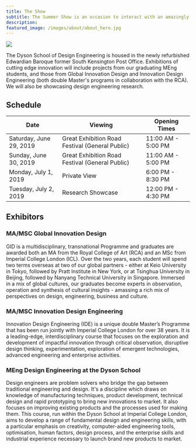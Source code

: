 ```yaml
---
title: The Show
subtitle: The Summer Show is an occasion to interact with an amazingly diverse range of innovations from robots and 4D printing through to conscious fashion and behaviour changing rituals. 
description: 
featured_image: /images/about/about_hero.jpg
---
```


![](/images/about/about_hero.jpg)

The Dyson School of Design Engineering is housed in the newly refurbished Edwardian Baroque former South Kensington Post Office. Exhibitions of cutting edge innovation will include projects from our graduating MEng students, and those from Global Innovation Design and Innovation Design Engineering (both double Master's programs in collaboration with the RCA). We will also be showcasing design engineering research. 

## Schedule

| Date                    	| Viewing                                         	| Opening Times      	|
|-------------------------	|-------------------------------------------------	|--------------------	|
| Saturday, June 29, 2019 	| Great Exhibition Road Festival (General Public) 	| 11:00 AM - 5:00 PM 	|
| Sunday, June 30, 2019   	| Great Exhibition Road Festival (General Public) 	| 11:00 AM - 5:00 PM 	|
| Monday, July 1, 2019    	| Private View                                    	| 6:00 PM - 8:30 PM  	|
| Tuesday, July 2, 2019   	| Research Showcase                               	| 12:00 PM - 4:30 PM 	|

## Exhibitors

### MA/MSC Global Innovation Design

GID is a multidisciplinary, transnational Programme and graduates are awarded both an MA from the Royal College of Art (RCA) and an MSc from Imperial College London (ICL). Over the two years, each student will spend two terms overseas at two of our global partners - either at Keio University in Tokyo, followed by Pratt Institute in New York, or at Tsinghua University in Beijing, followed by Nanyang Technical University in Singapore. Immersed in a mix of global cultures, our graduates become experts in observation, operation and synthesis of cultural insights - amassing a rich mix of perspectives on design, engineering, business and culture. 

### MA/MSC Innovation Design Engineering

Innovation Design Engineering (IDE) is a unique double Master’s Programme that has been run jointly with Imperial College London for over 38 years. It is a leading-edge, interdisciplinary course that focuses on the exploration and development of impactful innovation through critical observation, disruptive design thinking, experimentation, exploration of emergent technologies, advanced engineering and enterprise activities.

### MEng Design Engineering at the Dyson School

Design engineers are problem solvers who bridge the gap between traditional engineering and design. It's a discipline which draws on knowledge of manufacturing techniques, product development, technical design and rapid prototyping to bring new innovations to market. It also focuses on improving existing products and the processes used for making them.
This course, run within the Dyson School at Imperial College London, aims to develop a range of fundamental design and engineering skills, with a particular emphasis on creativity, computer-aided engineering tools, optimisation, human factors, design process, and the enterprise skills and industrial experience necessary to launch brand new products to market.
